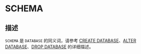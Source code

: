 SCHEMA 
===========================





描述 
-----------------------

`SCHEMA` 是 `DATABASE` 的同义词，请参考 [CREATE DATABASE](/zh-CN/10.sql-reference/5.sql-statements/13.create-database.md)、[ALTER DATABASE](/zh-CN/10.sql-reference/5.sql-statements/2.alter-database.md)、[DROP DATABASE](/zh-CN/10.sql-reference/5.sql-statements/27.drop-database.md) 的详细描述。

